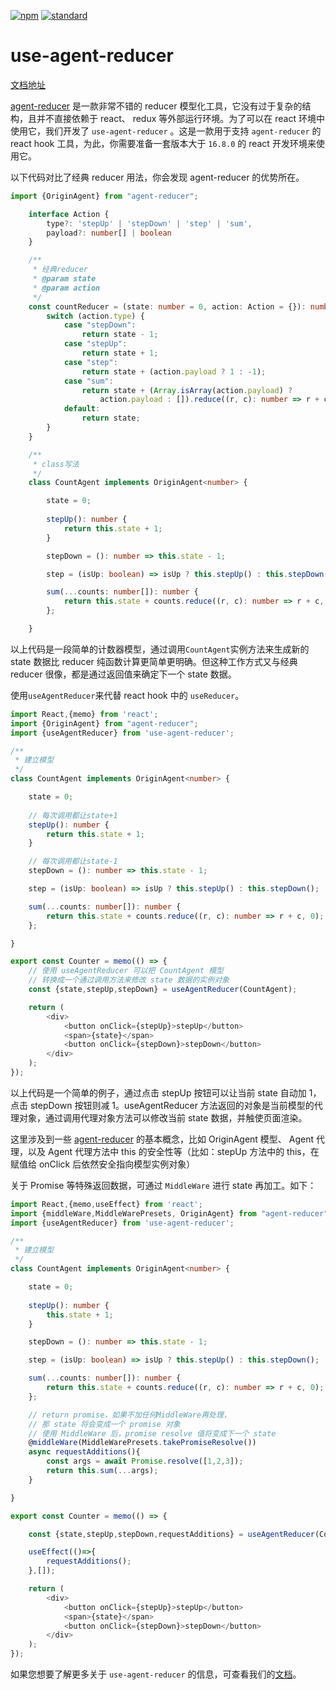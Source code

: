 [![npm][npm-image]][npm-url]
[![standard][standard-image]][standard-url]

[npm-image]: https://img.shields.io/npm/v/use-agent-reducer.svg?style=flat-square
[npm-url]: https://www.npmjs.com/package/use-agent-reducer
[standard-image]: https://img.shields.io/badge/code%20style-standard-brightgreen.svg?style=flat-square
[standard-url]: http://npm.im/standard

# use-agent-reducer

[文档地址](https://filefoxper.github.io/use-agent-reducer/#/zh/)

[agent-reducer](https://www.npmjs.com/package/agent-reducer) 是一款非常不错的 reducer 模型化工具，它没有过于复杂的结构，且并不直接依赖于 react、 redux 等外部运行环境。为了可以在 react 环境中使用它，我们开发了 `use-agent-reducer` 。这是一款用于支持 `agent-reducer` 的 react hook 工具，为此，你需要准备一套版本大于 `16.8.0` 的 react 开发环境来使用它。 

以下代码对比了经典 reducer 用法，你会发现 agent-reducer 的优势所在。

```typescript
import {OriginAgent} from "agent-reducer";

    interface Action {
        type?: 'stepUp' | 'stepDown' | 'step' | 'sum',
        payload?: number[] | boolean
    }

    /**
     * 经典reducer
     * @param state
     * @param action
     */
    const countReducer = (state: number = 0, action: Action = {}): number => {
        switch (action.type) {
            case "stepDown":
                return state - 1;
            case "stepUp":
                return state + 1;
            case "step":
                return state + (action.payload ? 1 : -1);
            case "sum":
                return state + (Array.isArray(action.payload) ?
                    action.payload : []).reduce((r, c): number => r + c, 0);
            default:
                return state;
        }
    }

    /**
     * class写法
     */
    class CountAgent implements OriginAgent<number> {

        state = 0;
        
        stepUp(): number {
            return this.state + 1;
        } 

        stepDown = (): number => this.state - 1;

        step = (isUp: boolean) => isUp ? this.stepUp() : this.stepDown();

        sum(...counts: number[]): number {
            return this.state + counts.reduce((r, c): number => r + c, 0);
        };

    }
```

以上代码是一段简单的计数器模型，通过调用`CountAgent`实例方法来生成新的 state 数据比 reducer 纯函数计算更简单更明确。但这种工作方式又与经典 reducer 很像，都是通过返回值来确定下一个 state 数据。

使用`useAgentReducer`来代替 react hook 中的 `useReducer`。

```typescript
import React,{memo} from 'react';
import {OriginAgent} from "agent-reducer";
import {useAgentReducer} from 'use-agent-reducer';

/**
 * 建立模型
 */
class CountAgent implements OriginAgent<number> {

    state = 0;
        
    // 每次调用都让state+1
    stepUp(): number {
        return this.state + 1;
    } 

    // 每次调用都让state-1
    stepDown = (): number => this.state - 1;

    step = (isUp: boolean) => isUp ? this.stepUp() : this.stepDown();

    sum(...counts: number[]): number {
        return this.state + counts.reduce((r, c): number => r + c, 0);
    };

}

export const Counter = memo(() => {
    // 使用 useAgentReducer 可以把 CountAgent 模型
    // 转换成一个通过调用方法来修改 state 数据的实例对象
    const {state,stepUp,stepDown} = useAgentReducer(CountAgent);

    return (
        <div>
            <button onClick={stepUp}>stepUp</button>
            <span>{state}</span>
            <button onClick={stepDown}>stepDown</button>
        </div>
    );
});
```
以上代码是一个简单的例子，通过点击 stepUp 按钮可以让当前 state 自动加 1，点击 stepDown 按钮则减 1。useAgentReducer 方法返回的对象是当前模型的代理对象，通过调用代理对象方法可以修改当前 state 数据，并触使页面渲染。

这里涉及到一些 [agent-reducer](https://filefoxper.github.io/agent-reducer/#/zh/) 的基本概念，比如 OriginAgent 模型、 Agent 代理，以及 Agent 代理方法中 this 的安全性等（比如：stepUp 方法中的 this，在赋值给 onClick 后依然安全指向模型实例对象）

关于 Promise 等特殊返回数据，可通过 `MiddleWare` 进行 state 再加工。如下：

```typescript
import React,{memo,useEffect} from 'react';
import {middleWare,MiddleWarePresets, OriginAgent} from "agent-reducer";
import {useAgentReducer} from 'use-agent-reducer';

/**
 * 建立模型
 */
class CountAgent implements OriginAgent<number> {

    state = 0;
        
    stepUp(): number {
        this.state + 1;
    }

    stepDown = (): number => this.state - 1;

    step = (isUp: boolean) => isUp ? this.stepUp() : this.stepDown();

    sum(...counts: number[]): number {
        return this.state + counts.reduce((r, c): number => r + c, 0);
    };

    // return promise，如果不加任何MiddleWare再处理，
    // 那 state 将会变成一个 promise 对象
    // 使用 MiddleWare 后，promise resolve 值将变成下一个 state
    @middleWare(MiddleWarePresets.takePromiseResolve())
    async requestAdditions(){
        const args = await Promise.resolve([1,2,3]);
        return this.sum(...args);
    }

}

export const Counter = memo(() => {

    const {state,stepUp,stepDown,requestAdditions} = useAgentReducer(CountAgent);

    useEffect(()=>{
        requestAdditions();
    },[]);

    return (
        <div>
            <button onClick={stepUp}>stepUp</button>
            <span>{state}</span>
            <button onClick={stepDown}>stepDown</button>
        </div>
    );
});
```

如果您想要了解更多关于 `use-agent-reducer` 的信息，可查看我们的[文档](https://filefoxper.github.io/use-agent-reducer/#/zh/)。